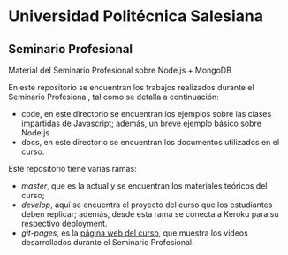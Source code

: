 # Universidad Politécnica Salesiana
## Seminario Profesional
Material del Seminario Profesional sobre Node.js + MongoDB

En este repositorio se encuentran los trabajos realizados durante el Seminario Profesional, tal como se detalla a continuación:

- code, en este directorio se encuentran los ejemplos sobre las clases impartidas de Javascript; además, un breve ejemplo básico sobre Node.js
- docs, en este directorio se encuentran los documentos utilizados en el curso.

Este repositorio tiene varias ramas:

- *master*, que es la actual y se encuentran los materiales teóricos del curso;
- *develop*, aquí se encuentra el proyecto del curso que los estudiantes deben replicar; además, desde esta rama se conecta a Keroku para su respectivo deployment.
- *git-pages*, es la [página web del curso](https://omarjcm.github.io/p56-seminario-profesional/), que muestra los videos desarrollados durante el Seminario Profesional. 
